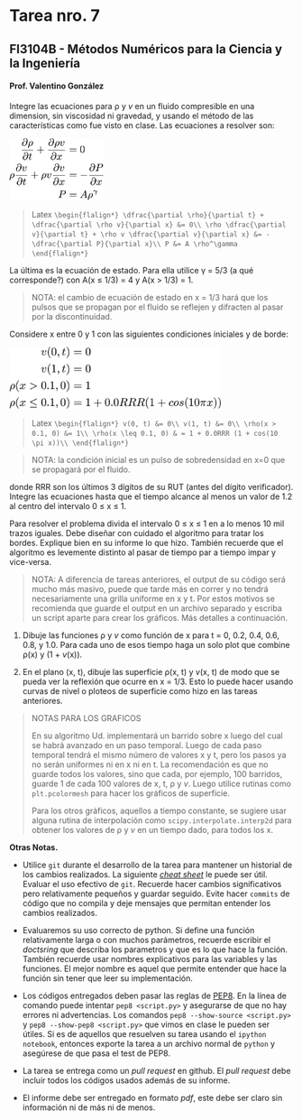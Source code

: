 # Tarea nro. 7
## FI3104B - Métodos Numéricos para la Ciencia y la Ingeniería
#### Prof. Valentino González


Integre las ecuaciones para &rho; y _v_ en un fluido compresible en una
dimension, sin viscosidad ni gravedad, y usando el método de las características
como fue visto en clase. Las ecuaciones a resolver son:

<img src="eqs/fluido.png" height="110px"/>

> Latex `\begin{flalign*} \dfrac{\partial \rho}{\partial t} + \dfrac{\partial \rho v}{\partial x} &= 0\\ \rho \dfrac{\partial v}{\partial t} + \rho v \dfrac{\partial v}{\partial x} &= - \dfrac{\partial P}{\partial x}\\ P &= A \rho^\gamma \end{flalign*}`


La última es la ecuación de estado. Para ella utilice &gamma; = 5/3 (a qué
corresponde?) con A(x &le; 1/3) = 4 y A(x > 1/3) = 1.

> NOTA: el cambio de ecuación de estado en x = 1/3 hará que los pulsos que se
> propagan por el fluido se reflejen y difracten al pasar por la discontinuidad.


Considere x entre 0 y 1 con las siguientes condiciones iniciales y de borde:

<img src="eqs/iniciales.png" height="110px"/>

> Latex `\begin{flalign*} v(0, t) &= 0\\ v(1, t) &= 0\\ \rho(x > 0.1, 0) &= 1\\ \rho(x \leq 0.1, 0) & = 1 + 0.0RRR (1 + cos(10 \pi x))\\ \end{flalign*}`

> NOTA: la condición inicial es un pulso de sobredensidad en x=0 que se
> propagará por el fluido.

donde RRR son los últimos 3 dígitos de su RUT (antes del dígito verificador).
Integre las ecuaciones hasta que el tiempo alcance al menos un valor de 1.2 al
centro del intervalo 0 &leq; x &leq; 1.

Para resolver el problema divida el intervalo 0 &leq; x &leq; 1 en a lo menos 10
mil trazos iguales. Debe diseñar con cuidado el algoritmo para tratar los
bordes. Explique bien en su informe lo que hizo. También recuerde que el
algoritmo es levemente distinto al pasar de tiempo par a tiempo impar y
vice-versa.

> NOTA: A diferencia de tareas anteriores, el output de su código será mucho más
> masivo, puede que tarde más en correr y no tendrá necesariamente una grilla
> uniforme en x y t. Por estos motivos se recomienda que guarde el output en un
> archivo separado y escriba un script aparte para crear los gráficos. Más
> detalles a continuación.

1. Dibuje las funciones &rho; y _v_ como función de x para t = 0, 0.2, 0.4, 0.6,
   0.8, y 1.0. Para cada uno de esos tiempo haga un solo plot que combine
   &rho;(x) y (1 + _v_(x)).

1. En el plano (x, t), dibuje las superficie &rho;(x, t) y _v_(x, t) de modo que
   se pueda ver la reflexión que ocurre en x = 1/3. Esto lo puede hacer usando
   curvas de nivel o ploteos de superficie como hizo en las tareas anteriores.

> NOTAS PARA LOS GRAFICOS
>
> En su algoritmo Ud. implementará un barrido sobre x luego del cual se habrá
> avanzado en un paso temporal. Luego de cada paso temporal tendrá el mismo
> número de valores x y t, pero los pasos ya no serán uniformes ni en x ni en t.
> La recomendación es que no guarde todos los valores, sino que cada, por
> ejemplo, 100 barridos, guarde 1 de cada 100 valores de x, t, &rho; y _v_.
> Luego utilice rutinas como `plt.pcolormesh` para hacer los gráficos de
> superficie.
>
> Para los otros gráficos, aquellos a tiempo constante, se sugiere usar alguna
> rutina de interpolación como `scipy.interpolate.interp2d` para obtener los
> valores de &rho; y _v_ en un tiempo dado, para todos los x.

__Otras Notas.__

- Utilice `git` durante el desarrollo de la tarea para mantener un historial de
  los cambios realizados. La siguiente [*cheat
  sheet*](https://education.github.com/git-cheat-sheet-education.pdf) le puede
  ser útil. Evaluar el uso efectivo de `git`. Recuerde hacer cambios
  significativos pero relativamente pequeños y guardar seguido.  Evite hacer
  `commits` de código que no compila y deje mensajes que permitan entender los
  cambios realizados.

- Evaluaremos su uso correcto de python. Si define una función relativamente
  larga o con muchos parámetros, recuerde escribir el *doctsring* que describa
  los parametros y que es lo que hace la función.  También recuerde usar nombres
  explicativos para las variables y las funciones.  El mejor nombre es aquel que
  permite entender que hace la función sin tener que leer su implementación.

- Los códigos entregados deben pasar las reglas de
  [PEP8](https://www.python.org/dev/peps/pep-0008/). En la línea de comando
  puede intentar `pep8 <script.py>` y asegurarse de que no hay errores ni
  advertencias. Los comandos `pep8 --show-source <script.py>` y `pep8
  --show-pep8 <script.py>` que vimos en clase le pueden ser útiles. Si es de
  aquellos que resuelven su tarea usando el `ipython notebook`, entonces exporte
  la tarea a un archivo normal de `python` y asegúrese de que pasa el test de
  PEP8.

- La tarea se entrega como un *pull request* en github. El *pull request* debe
  incluir todos los códigos usados además de su informe.

- El informe debe ser entregado en formato *pdf*, este debe ser claro sin
  información ni de más ni de menos.

